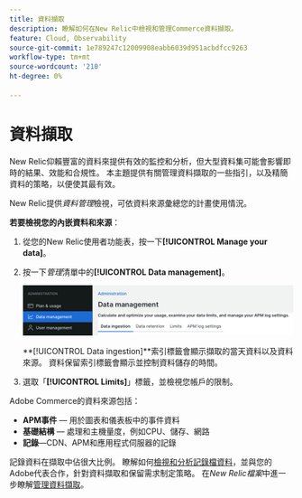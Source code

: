 ```yaml
---
title: 資料擷取
description: 瞭解如何在New Relic中檢視和管理Commerce資料擷取。
feature: Cloud, Observability
source-git-commit: 1e789247c12009908eabb6039d951acbdfcc9263
workflow-type: tm+mt
source-wordcount: '210'
ht-degree: 0%

---
```


# 資料擷取

New Relic仰賴豐富的資料來提供有效的監控和分析，但大型資料集可能會影響即時的結果、效能和合規性。 本主題提供有關管理資料擷取的一些指引，以及精簡資料的策略，以便使其最有效。

New Relic提供&#x200B;_資料管理_&#x200B;檢視，可依資料來源彙總您的計畫使用情況。

**若要檢視您的內嵌資料和來源**：

1. 從您的New Relic使用者功能表，按一下&#x200B;**[!UICONTROL Manage your data]**。
1. 按一下&#x200B;_管理_&#x200B;清單中的&#x200B;**[!UICONTROL Data management]**。

   ![資料管理](../../assets/new-relic/data-ingestion.png)

   **[!UICONTROL Data ingestion]**索引標籤會顯示擷取的當天資料以及資料來源。
資料保留索引標籤會顯示並控制資料儲存的時間。

1. 選取「**[!UICONTROL Limits]**」標籤，並檢視您帳戶的限制。

Adobe Commerce的資料來源包括：

- **APM事件** — 用於圖表和儀表板中的事件資料
- **基礎結構** — 處理和主機量度，例如CPU、儲存、網路
- **記錄**—CDN、APM和應用程式伺服器的記錄

記錄資料在擷取中佔很大比例。 瞭解如何[檢視和分析記錄檔資料](log-management.md#view-and-analyze-log-data)，並與您的Adobe代表合作，針對資料擷取和保留需求制定策略。 在&#x200B;_New Relic檔案_&#x200B;中進一步瞭解[管理資料擷取](https://docs.newrelic.com/docs/data-apis/manage-data/manage-data-coming-new-relic/)。
